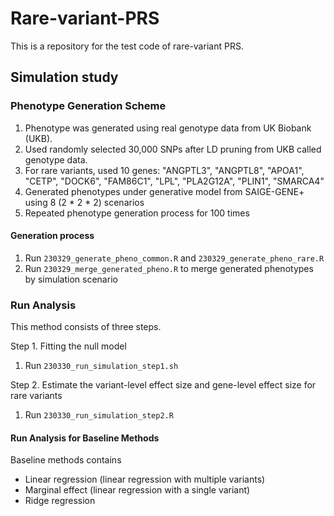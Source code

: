 # Rare-variant-PRS

This is a repository for the test code of rare-variant PRS.

## Simulation study

### Phenotype Generation Scheme

1. Phenotype was generated using real genotype data from UK Biobank (UKB).
2. Used randomly selected 30,000 SNPs after LD pruning from UKB called genotype data.
3. For rare variants, used 10 genes: "ANGPTL3", "ANGPTL8", "APOA1", "CETP", "DOCK6", "FAM86C1", "LPL", "PLA2G12A", "PLIN1", "SMARCA4"
4. Generated phenotypes under generative model from SAIGE-GENE+ using 8 (2 * 2 * 2) scenarios
5. Repeated phenotype generation process for 100 times

#### Generation process

1. Run `230329_generate_pheno_common.R` and `230329_generate_pheno_rare.R`
2. Run `230329_merge_generated_pheno.R` to merge generated phenotypes by simulation scenario

### Run Analysis

This method consists of three steps.

Step 1. Fitting the null model

1. Run `230330_run_simulation_step1.sh`

Step 2. Estimate the variant-level effect size and gene-level effect size for rare variants

1. Run `230330_run_simulation_step2.R`

#### Run Analysis for Baseline Methods

Baseline methods contains

* Linear regression (linear regression with multiple variants)
* Marginal effect (linear regression with a single variant)
* Ridge regression
